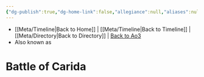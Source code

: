 ```yaml
---
{"dg-publish":true,"dg-home-link":false,"allegiance":null,"aliases":null,"tags":["event","unfinished"],"permalink":"/battles-major-events-wars-eras/battle-of-carida/","dgHomeLink":false,"dgPassFrontmatter":true}
---
```


- [[Meta/Timeline\|Back to Home]] | [[Meta/Timeline\|Back to Timeline]] | [[Meta/Directory\|Back to Directory]] | [Back to Ao3](https://archiveofourown.org/works/19334440/chapters/45992584)
- Also known as 

# Battle of Carida
